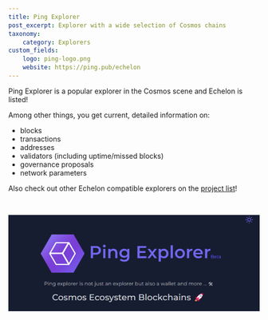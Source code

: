```yaml
---
title: Ping Explorer
post_excerpt: Explorer with a wide selection of Cosmos chains
taxonomy:
    category: Explorers
custom_fields:
    logo: ping-logo.png
    website: https://ping.pub/echelon
---
```

Ping Explorer is a popular explorer in the Cosmos scene and Echelon is listed!

Among other things, you get current, detailed information on:

* blocks
* transactions
* addresses
* validators (including uptime/missed blocks)
* governance proposals
* network parameters

Also check out other Echelon compatible explorers on the [project list](https://ech.world/projects/)!

&nbsp;

[![Ping](/_images/ping-pic1.png "Ping")](https://ping.pub/echelon)

